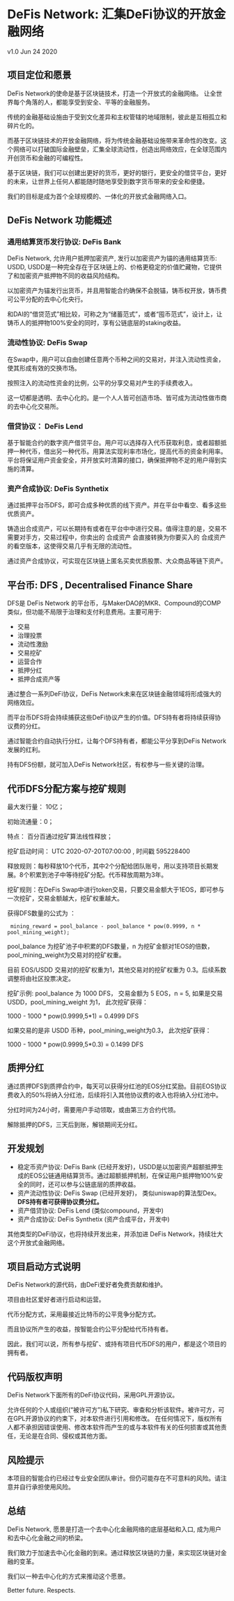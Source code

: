 

# DeFis Network: 汇集DeFi协议的开放金融网络

v1.0 Jun 24 2020

## 项目定位和愿景

DeFis Network的使命是基于区块链技术，打造一个开放式的金融网络。
让全世界每个角落的人，都能享受到安全、平等的金融服务。

传统的金融基础设施由于受到文化差异和主权管辖的地域限制，彼此是互相孤立和碎片化的。

而基于区块链技术的开放金融网络，将为传统金融基础设施带来革命性的改变。这个网络可以打破国际金融壁垒，汇集全球流动性，创造出网络效应，在全球范围内开创货币和金融的可编程性。

基于区块链，我们可以创建出更好的货币，更好的银行，更安全的借贷平台，更好的未来，让世界上任何人都能随时随地享受到数字货币带来的安全和便捷。

我们的目标是成为首个全球规模的、一体化的开放式金融网络入口。


## DeFis Network 功能概述

### 通用结算货币发行协议: DeFis Bank

DeFis Network, 允许用户抵押加密资产, 发行以加密资产为锚的通用结算货币: USDD, USDD是一种完全存在于区块链上的、价格更稳定的价值贮藏物，它提供了和加密资产抵押物不同的收益风险结构。

以加密资产为锚发行出货币，并且用智能合约确保不会脱锚，铸币权开放，铸币费可公平分配的去中心化央行。

和DAI的“借贷范式”相比较，可称之为“储蓄范式”，或者“囤币范式”，设计上，让铸币人的抵押物100%安全的同时，享有公链底层的staking收益。


### 流动性协议: DeFis Swap

在Swap中，用户可以自由创建任意两个币种之间的交易对，并注入流动性资金，使其形成有效的交换市场。

按照注入的流动性资金的比例，公平的分享交易对产生的手续费收入。

这一切都是透明、去中心化的。是一个人人皆可创造市场、皆可成为流动性做市商的去中心化交易所。


### 借贷协议： DeFis Lend

基于智能合约的数字资产借贷平台。用户可以选择存入代币获取利息，或者超额抵押一种代币，借出另一种代币。用算法实现利率市场化，提高代币的资金利用率。
平台将保证用户资金安全，并开放实时清算的接口，确保抵押物不足的用户得到实施的清算。

### 资产合成协议: DeFis Synthetix

通过抵押平台币DFS，即可合成多种优质的线下资产。并在平台中看空、看多这些优质资产。 

铸造出合成资产，可以长期持有或者在平台中中进行交易。值得注意的是，交易不需要对手方，交易过程中，你卖出的 合成资产 会直接转换为你要买入的 合成资产的看空版本，这使得交易几乎有无限的流动性。

通过资产合成协议，可实现在区块链上匿名买卖优质股票、大众商品等链下资产。

## 平台币: DFS , Decentralised Finance Share

DFS是 DeFis Network 的平台币，与MakerDAO的MKR、Compound的COMP类似，但功能不局限于治理和支付利息费用。主要可用于:

* 交易
* 治理投票
* 流动性激励
* 交易挖矿
* 运营合作
* 抵押分红
* 抵押合成资产等

通过整合一系列DeFi协议，DeFis Network未来在区块链金融领域将形成强大的网络效应。

而平台币DFS将会持续捕获这些DeFi协议产生的价值。DFS持有者将持续获得协议费的分红。

通过智能合约自动执行分红，让每个DFS持有者，都能公平分享到DeFis Network发展的红利。

持有DFS份额，就可加入DeFis Network社区，有权参与一些关键的治理。

## 代币DFS分配方案与挖矿规则

最大发行量： 10亿；

初始流通量：0；

特点： 百分百通过挖矿算法线性释放；

挖矿启动时间： UTC 2020-07-20T07:00:00 , 时间戳 595228400 

释放规则：每秒释放10个代币，其中2个分配给团队账号，用以支持项目长期发展。8个积累到池子中等待挖矿分配。代币释放周期为3年。

挖矿规则：在DeFis Swap中进行token交易，只要交易金额大于1EOS，即可参与一次挖矿，交易金额越大，挖矿权重越大。 

获得DFS数量的公式为 ：

```
 mining_reward = pool_balance - pool_balance * pow(0.9999, n * pool_mining_weight);
```
pool_balance 为挖矿池子中积累的DFS数量，n 为挖矿金额对1EOS的倍数，pool_mining_weight为交易对的挖矿权重。

目前 EOS/USDD 交易对的挖矿权重为1，其他交易对的挖矿权重为 0.3。后续系数调整将由社区投票决定。

挖矿示例: pool_balance 为 1000 DFS， 交易金额为 5 EOS，n = 5,
如果是交易 USDD，pool_mining_weight 为1， 此次挖矿获得：

1000 - 1000 * pow(0.9999,5*1) = 0.4999 DFS 

如果交易的是非 USDD 币种，pool_mining_weight为0.3， 此次挖矿获得： 

1000 - 1000 * pow(0.9999,5*0.3) = 0.1499 DFS


## 质押分红

通过质押DFS到质押合约中，每天可以获得分红池的EOS分红奖励。目前EOS协议费收入的50%将纳入分红池，后续将引入其他协议费的收入也将纳入分红池中。

分红时间为24小时，需要用户手动领取，或由第三方合约代领。

解除抵押的DFS，三天后到账，解锁期间无分红。


## 开发规划

* 稳定币资产协议:  DeFis Bank (已经开发好)，USDD是以加密资产超额抵押生成的EOS公链通用结算货币。通过超额抵押机制，在保证用户抵押物100%安全的同时，还可以参与公链底层的质押收益。
* 资产流动性协议: DeFis Swap (已经开发好)， 类似uniswap的算法型Dex。**DFS持有者可获得协议费分红。**
* 资产借贷协议: DeFis Lend (类似compound，开发中)
* 资产合成协议: DeFis Synthetix (资产合成平台，开发中)

其他类型的DeFi协议，也将持续开发出来，并添加进 DeFis Network，持续壮大这个开放式金融网络。

## 项目启动方式说明

DeFis Network的源代码，由DeFi爱好者免费贡献和维护。

项目由社区爱好者进行启动和运营。 

代币分配方式，采用最接近比特币的公平竞争分配方式。

而且协议所产生的收益，按智能合约公平分配给代币持有者。

因此，我们可以说，所有参与挖矿、或持有项目代币DFS的用户，都是这个项目的拥有者。

## 代码版权声明

DeFis Network下面所有的DeFi协议代码，采用GPL开源协议。

允许任何的个人或组织(“被许可方”)私下研究、审查和分析该软件。被许可方，可在GPL开源协议的约束下，对本软件进行引用和修改。
在任何情况下，版权所有人都不承担因错误使用、修改本软件而产生的或与本软件有关的任何损害或其他责任，无论是在合同、侵权或其他方面。

## 风险提示

本项目的智能合约已经过专业安全团队审计。但仍可能存在不可意料的风险。请注意并自行承担使用风险。

## 总结

DeFis Network, 愿景是打造一个去中心化金融网络的底层基础和入口, 成为用户和去中心化金融之间的桥梁。

我们致力于加速去中心化金融的到来。通过释放区块链的力量，来实现区块链对金融的变革。

我们以一种去中心化的方式来推动这个愿景。  

Better future. Respects.









